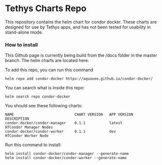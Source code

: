 # Tethys Charts Repo
This repository contains the helm chart for condor docker. These charts are designed for use by Tethys apps, and has not been tested for usability in stand-alone mode.

### How to install
This Github page is currently being build from the /docs folder in the master branch. The helm charts are located here.

To add this repo, you can run this command
```console
helm repo add condor-docker https://aquaveo.github.io/condor-docker/
```

You can search what is inside this repo:
```console
helm search repo condor-docker
```

You should see these following charts:
``` console
NAME                            CHART VERSION   APP VERSION     DESCRIPTION           
condor-docker/condor-manager    0.1.1           latest          HTCondor Manager Nodes
condor-docker/condor-worker     0.1.1           dev             HTCondor Worker Node 
```

Run this command to install:
``` console
helm install condor-docker/condor-manager --generate-name
helm install condor-docker/condor-worker --generate-name
```
